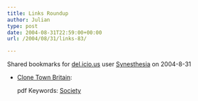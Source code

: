 ```yaml
---
title: Links Roundup
author: Julian
type: post
date: 2004-08-31T22:59:00+00:00
url: /2004/08/31/links-83/

---
```

Shared bookmarks for [del.icio.us][1] user  [Synesthesia][2] on 2004-8-31

  * [Clone Town Britain][3]:
  
    pdf Keywords: [Society][4]

 [1]: https://del.icio.us/
 [2]: https://del.icio.us/synesthesia
 [3]: https://www.neweconomics.org/gen/uploads/mrrefr55lroqjwrefpvg525528082004130712.pdf "https://www.neweconomics.org/gen/uploads/mrrefr55lroqjwrefpvg525528082004130712.pdf"
 [4]: https://del.icio.us/synesthesia/Society